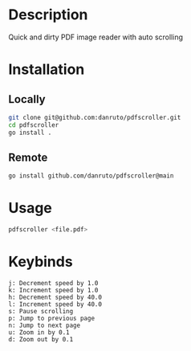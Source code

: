 # Description
Quick and dirty PDF image reader with auto scrolling

# Installation
## Locally
```sh
git clone git@github.com:danruto/pdfscroller.git
cd pdfscroller
go install .
```

## Remote
```sh
go install github.com/danruto/pdfscroller@main
```

# Usage
```sh
pdfscroller <file.pdf>
```

# Keybinds
```
j: Decrement speed by 1.0
k: Increment speed by 1.0
h: Decrement speed by 40.0
l: Increment speed by 40.0
s: Pause scrolling
p: Jump to previous page
n: Jump to next page
u: Zoom in by 0.1
d: Zoom out by 0.1
```